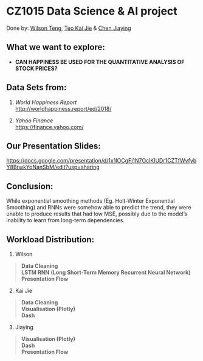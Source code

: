 CZ1015 Data Science & AI project
================================
Done by: [Wilson Teng](https://github.com/wilsonteng97), [Teo Kai Jie](https://github.com/Teo-KJ) & [Chen Jiaying](https://github.com/jchen051)


## What we want to explore:

- **CAN HAPPINESS BE USED FOR THE QUANTITATIVE ANALYSIS OF STOCK PRICES?**


## Data Sets from:

1.  *World Happiness Report*  
    <http://worldhappiness.report/ed/2018/>

2.  *Yahoo Finance*  
    <https://finance.yahoo.com/>    
    
    
## Our Presentation Slides: 
<https://docs.google.com/presentation/d/1x1IOCgFj1N7OclKIUDr1CZTfWvfybY8BrwkYoNanSbM/edit?usp=sharing>


## Conclusion:
While exponential smoothing methods (Eg. Holt-Winter Exponential Smoothing) and
RNNs were somehow able to predict the trend, they were unable to produce results
that had low MSE, possibly due to the model’s inability to learn from long-term
dependencies.

## Workload Distribution:

1.  Wilson

> **Data Cleaning** <br> **LSTM RNN** **(Long Short-Term Memory Recurrent Neural Network)** <br> **Presentation Flow**
  

2.  Kai Jie

> **Data Cleaning** <br> **Visualisation (Plotly)** <br> **Dash**


3.  Jiaying

> **Visualisation (Plotly)** <br> **Dash** <br> **Presentation Flow**
